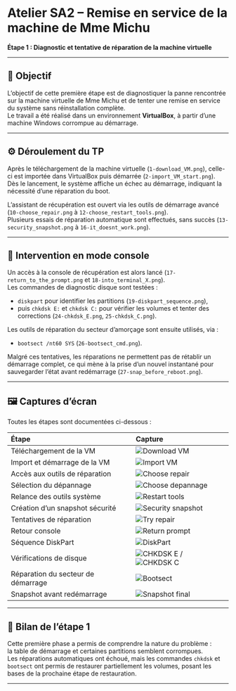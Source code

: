 # Atelier SA2 – Remise en service de la machine de Mme Michu  
**Étape 1 : Diagnostic et tentative de réparation de la machine virtuelle**

---

## 🧩 Objectif

L’objectif de cette première étape est de diagnostiquer la panne rencontrée sur la machine virtuelle de Mme Michu et de tenter une remise en service du système sans réinstallation complète.  
Le travail a été réalisé dans un environnement **VirtualBox**, à partir d’une machine Windows corrompue au démarrage.

---

## ⚙️ Déroulement du TP

Après le téléchargement de la machine virtuelle (`1-download_VM.png`), celle-ci est importée dans VirtualBox puis démarrée (`2-import_VM_start.png`).  
Dès le lancement, le système affiche un échec au démarrage, indiquant la nécessité d’une réparation du boot.

L’assistant de récupération est ouvert via les outils de démarrage avancé (`10-choose_repair.png` à `12-choose_restart_tools.png`).  
Plusieurs essais de réparation automatique sont effectués, sans succès (`13-security_snapshot.png` à `16-it_doesnt_work.png`).

---

## 🧰 Intervention en mode console

Un accès à la console de récupération est alors lancé (`17-return_to_the_prompt.png` et `18-into_terminal_X.png`).  
Les commandes de diagnostic disque sont testées :

- `diskpart` pour identifier les partitions (`19-diskpart_sequence.png`),  
- puis `chkdsk E:` et `chkdsk C:` pour vérifier les volumes et tenter des corrections (`24-chkdsk_E.png`, `25-chkdsk_C.png`).

Les outils de réparation du secteur d’amorçage sont ensuite utilisés, via :

- `bootsect /nt60 SYS` (`26-bootsect_cmd.png`).

Malgré ces tentatives, les réparations ne permettent pas de rétablir un démarrage complet, ce qui mène à la prise d’un nouvel instantané pour sauvegarder l’état avant redémarrage (`27-snap_before_reboot.png`).

---

## 🖼️ Captures d’écran

Toutes les étapes sont documentées ci-dessous :

| Étape | Capture |
|:------|:--------|
| Téléchargement de la VM | ![Download VM](captures/1-download_VM.png) |
| Import et démarrage de la VM | ![Import VM](captures/2-import_VM_start.png) |
| Accès aux outils de réparation | ![Choose repair](captures/10-choose_repair.png) |
| Sélection du dépannage | ![Choose depannage](captures/11-choose_depannage.png) |
| Relance des outils système | ![Restart tools](captures/12-choose_restart_tools.png) |
| Création d’un snapshot sécurité | ![Security snapshot](captures/13-security_snapshot.png) |
| Tentatives de réparation | ![Try repair](captures/15-try_to_repair.png) |
| Retour console | ![Return prompt](captures/17-return_to_the_prompt.png) |
| Séquence DiskPart | ![DiskPart](captures/19-diskpart_sequence.png) |
| Vérifications de disque | ![CHKDSK E](captures/24-chkdsk_E.png) / ![CHKDSK C](captures/25-chkdsk_C.png) |
| Réparation du secteur de démarrage | ![Bootsect](captures/26-bootsect_cmd.png) |
| Snapshot avant redémarrage | ![Snapshot final](captures/27-snap_before_reboot.png) |

---

## 🧾 Bilan de l’étape 1

Cette première phase a permis de comprendre la nature du problème :  
la table de démarrage et certaines partitions semblent corrompues.  
Les réparations automatiques ont échoué, mais les commandes `chkdsk` et `bootsect` ont permis de restaurer partiellement les volumes, posant les bases de la prochaine étape de restauration.

---
